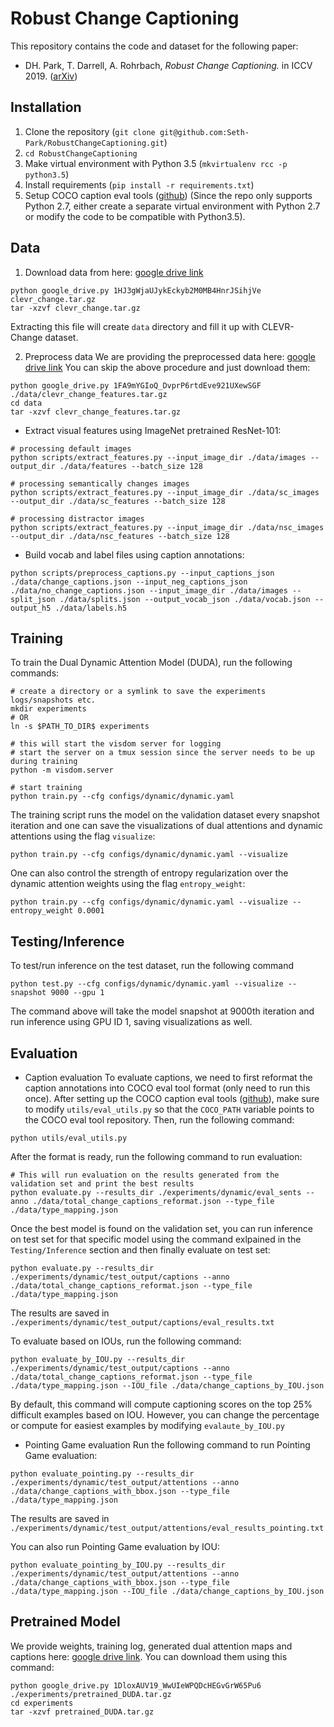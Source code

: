 # Robust Change Captioning
This repository contains the code and dataset for the following paper:

* DH. Park, T. Darrell, A. Rohrbach, *Robust Change Captioning.* in ICCV 2019. ([arXiv](https://arxiv.org/abs/1901.02527))

## Installation
1. Clone the repository (`git clone git@github.com:Seth-Park/RobustChangeCaptioning.git`)
2. `cd RobustChangeCaptioning`
3. Make virtual environment with Python 3.5 (`mkvirtualenv rcc -p python3.5`)
4. Install requirements (`pip install -r requirements.txt`)
5. Setup COCO caption eval tools ([github](https://github.com/tylin/coco-caption)) (Since the repo only supports Python 2.7, either create a separate virtual environment with Python 2.7 or modify the code to be compatible with Python3.5).

## Data
1. Download data from here: [google drive link](https://drive.google.com/file/d/1HJ3gWjaUJykEckyb2M0MB4HnrJSihjVe/view?usp=sharing)
```
python google_drive.py 1HJ3gWjaUJykEckyb2M0MB4HnrJSihjVe clevr_change.tar.gz
tar -xzvf clevr_change.tar.gz
```
Extracting this file will create `data` directory and fill it up with CLEVR-Change dataset.

2. Preprocess data
We are providing the preprocessed data here: [google drive link](https://drive.google.com/file/d/1FA9mYGIoQ_DvprP6rtdEve921UXewSGF/view?usp=sharing)
You can skip the above procedure and just download them:
```
python google_drive.py 1FA9mYGIoQ_DvprP6rtdEve921UXewSGF ./data/clevr_change_features.tar.gz
cd data
tar -xzvf clevr_change_features.tar.gz
```

* Extract visual features using ImageNet pretrained ResNet-101:
```
# processing default images
python scripts/extract_features.py --input_image_dir ./data/images --output_dir ./data/features --batch_size 128

# processing semantically changes images
python scripts/extract_features.py --input_image_dir ./data/sc_images --output_dir ./data/sc_features --batch_size 128

# processing distractor images
python scripts/extract_features.py --input_image_dir ./data/nsc_images --output_dir ./data/nsc_features --batch_size 128
```

* Build vocab and label files using caption annotations:
```
python scripts/preprocess_captions.py --input_captions_json ./data/change_captions.json --input_neg_captions_json ./data/no_change_captions.json --input_image_dir ./data/images --split_json ./data/splits.json --output_vocab_json ./data/vocab.json --output_h5 ./data/labels.h5
```

## Training
To train the Dual Dynamic Attention Model (DUDA), run the following commands:
```
# create a directory or a symlink to save the experiments logs/snapshots etc.
mkdir experiments
# OR
ln -s $PATH_TO_DIR$ experiments

# this will start the visdom server for logging
# start the server on a tmux session since the server needs to be up during training
python -m visdom.server

# start training
python train.py --cfg configs/dynamic/dynamic.yaml 
```

The training script runs the model on the validation dataset every snapshot iteration and one can save the visualizations of dual attentions and dynamic attentions using the flag `visualize`:
```
python train.py --cfg configs/dynamic/dynamic.yaml --visualize
```

One can also control the strength of entropy regularization over the dynamic attention weights using the flag `entropy_weight`:
```
python train.py --cfg configs/dynamic/dynamic.yaml --visualize --entropy_weight 0.0001
```

## Testing/Inference
To test/run inference on the test dataset, run the following command
```
python test.py --cfg configs/dynamic/dynamic.yaml --visualize --snapshot 9000 --gpu 1
```
The command above will take the model snapshot at 9000th iteration and run inference using GPU ID 1, saving visualizations as well.

## Evaluation
* Caption evaluation
To evaluate captions, we need to first reformat the caption annotations into COCO eval tool format (only need to run this once). After setting up the COCO caption eval tools ([github](https://github.com/tylin/coco-caption)), make sure to modify `utils/eval_utils.py` so that the `COCO_PATH` variable points to the COCO eval tool repository. Then, run the following command:
```
python utils/eval_utils.py
```

After the format is ready, run the following command to run evaluation:
```
# This will run evaluation on the results generated from the validation set and print the best results
python evaluate.py --results_dir ./experiments/dynamic/eval_sents --anno ./data/total_change_captions_reformat.json --type_file ./data/type_mapping.json
```

Once the best model is found on the validation set, you can run inference on test set for that specific model using the command exlpained in the `Testing/Inference` section and then finally evaluate on test set:
```
python evaluate.py --results_dir ./experiments/dynamic/test_output/captions --anno ./data/total_change_captions_reformat.json --type_file ./data/type_mapping.json
```
The results are saved in `./experiments/dynamic/test_output/captions/eval_results.txt`

To evaluate based on IOUs, run the following command:
```
python evaluate_by_IOU.py --results_dir ./experiments/dynamic/test_output/captions --anno ./data/total_change_captions_reformat.json --type_file ./data/type_mapping.json --IOU_file ./data/change_captions_by_IOU.json
```
By default, this command will compute captioning scores on the top 25% difficult examples based on IOU. However, you can change the percentage or compute for easiest examples by modifying `evalaute_by_IOU.py`

* Pointing Game evaluation
Run the following command to run Pointing Game evaluation:
```
python evaluate_pointing.py --results_dir ./experiments/dynamic/test_output/attentions --anno ./data/change_captions_with_bbox.json --type_file ./data/type_mapping.json
```
The results are saved in `./experiments/dynamic/test_output/attentions/eval_results_pointing.txt`

You can also run Pointing Game evaluation by IOU:
```
python evaluate_pointing_by_IOU.py --results_dir ./experiments/dynamic/test_output/attentions --anno ./data/change_captions_with_bbox.json --type_file ./data/type_mapping.json --IOU_file ./data/change_captions_by_IOU.json
```

## Pretrained Model
We provide weights, training log, generated dual attention maps and captions here: [google drive link](https://drive.google.com/file/d/1DloxAUV19_WwUIeWPQDcHEGvGrW65Pu6/view?usp=sharing). You can download them using this command:
```
python google_drive.py 1DloxAUV19_WwUIeWPQDcHEGvGrW65Pu6 ./experiments/pretrained_DUDA.tar.gz
cd experiments
tar -xzvf pretrained_DUDA.tar.gz
```
